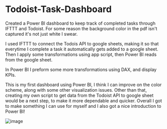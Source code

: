 # Todoist-Task-Dashboard
Created a Power BI dashboard to keep track of completed tasks through IFTTT and Todoist. For some reason the background color in the pdf isn't captured it's not just white I swear.

I used IFTTT to connect the Todois API to google sheets, making it so that everytime I complete a task it automatically gets added to a google sheet. Then I apply some transformations using app script, then Power BI reads from the google sheet. 

In Power BI I preform some more transformations using DAX, and display KPIs. 

This is my first dashboard using Power BI, I think I can improve on the color scheme, along with some other visualization issues. Other than that, creating my own script to get data from the Todoist API to google sheet would be a next step, to make it more dependable and quicker. Overall I got to make something I can use for myself and I also got a nice introduction to Power BI!



![image](https://github.com/Saatvik1/Todoist-Task-Dashboard/assets/103705402/b85eb711-2376-45e0-a911-7de67fa472c7)


